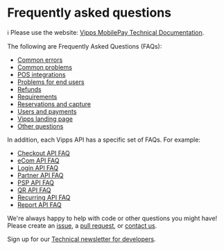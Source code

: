 <!-- START_METADATA
---
title: Frequently asked questions
sidebar_label: Frequently asked questions
sidebar_position: 60
hide_table_of_contents: true
pagination_next: null
pagination_prev: null
---
END_METADATA -->

# Frequently asked questions

<!-- START_COMMENT -->

ℹ️ Please use the website:
[Vipps MobilePay Technical Documentation](https://vippsas.github.io/vipps-developer-docs/).

<!-- END_COMMENT -->

The following are Frequently Asked Questions (FAQs):

* [Common errors](common-errors-faq.md)
* [Common problems](common-problems-faq.md)
* [POS integrations](pos-integrations-faq.md)
* [Problems for end users](problems-for-end-users-faq.md)
* [Refunds](refunds-faq.md)
* [Requirements](requirements-faq.md)
* [Reservations and capture](reserve-and-capture-faq.md)
* [Users and payments](users-and-payments-faq.md)
* [Vipps landing page](vipps-landing-page-faq.md)
* [Other questions](other-faq.md)

In addition, each Vipps API has a specific set of FAQs. For example:

* [Checkout API FAQ](https://vippsas.github.io/vipps-developer-docs/docs/APIs/checkout-api/vipps-checkout-api-faq)
* [eCom API FAQ](https://vippsas.github.io/vipps-developer-docs/docs/APIs/ecom-api/vipps-ecom-api-faq)
* [Login API FAQ](https://vippsas.github.io/vipps-developer-docs/docs/APIs/login-api/vipps-login-api-faq)
* [Partner API FAQ](https://vippsas.github.io/vipps-developer-docs/docs/APIs/partner-api/vipps-partner-api-faq)
* [PSP API FAQ](https://vippsas.github.io/vipps-developer-docs/docs/APIs/psp-api/vipps-psp-api-faq)
* [QR API FAQ](https://vippsas.github.io/vipps-developer-docs/docs/APIs/qr-api/vipps-qr-api-faq)
* [Recurring API FAQ](https://vippsas.github.io/vipps-developer-docs/docs/APIs/recurring-api/vipps-recurring-api-faq)
* [Report API FAQ](https://vippsas.github.io/vipps-developer-docs/docs/APIs/report-api/vipps-report-api-faq)

We're always happy to help with code or other questions you might have!
Please create an [issue](https://github.com/vippsas/vipps-developers/issues),
a [pull request](https://github.com/vippsas/vipps-developers/pulls),
or [contact us](https://vippsas.github.io/vipps-developer-docs/docs/vipps-developers/contact).

Sign up for our [Technical newsletter for developers](https://vippsas.github.io/vipps-developer-docs/docs/vipps-developers/newsletters).
